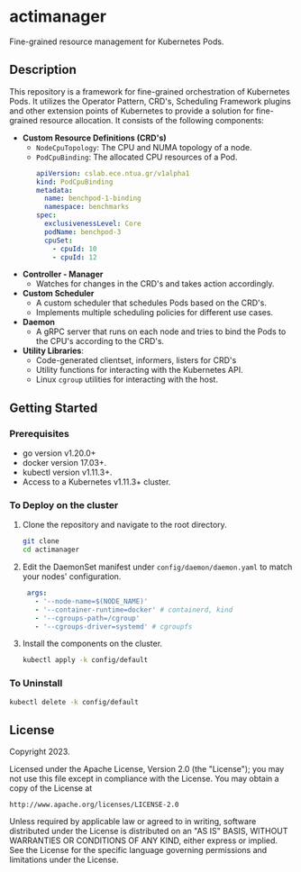 # actimanager

Fine-grained resource management for Kubernetes Pods.

## Description

This repository is a framework for fine-grained orchestration of Kubernetes Pods. It utilizes the Operator Pattern, CRD's, Scheduling Framework plugins and other extension points of Kubernetes to provide a solution for fine-grained resource allocation. It consists of the following components:

- **Custom Resource Definitions (CRD's)**
    - `NodeCpuTopology`: The CPU and NUMA topology of a node.
    - `PodCpuBinding`: The allocated CPU resources of a Pod.
      ```yaml
      apiVersion: cslab.ece.ntua.gr/v1alpha1
      kind: PodCpuBinding
      metadata:
        name: benchpod-1-binding
        namespace: benchmarks
      spec:
        exclusivenessLevel: Core
        podName: benchpod-3
        cpuSet:
          - cpuId: 10
          - cpuId: 12
      ```
- **Controller - Manager**
    - Watches for changes in the CRD's and takes action accordingly.
- **Custom Scheduler**
  - A custom scheduler that schedules Pods based on the CRD's.
  - Implements multiple scheduling policies for different use cases.
- **Daemon**
    - A gRPC server that runs on each node and tries to bind the Pods to the CPU's according to the CRD's.
- **Utility Libraries**:
    - Code-generated clientset, informers, listers for CRD's
    - Utility functions for interacting with the Kubernetes API.
    - Linux `cgroup` utilities for interacting with the host.


## Getting Started

### Prerequisites
- go version v1.20.0+
- docker version 17.03+.
- kubectl version v1.11.3+.
- Access to a Kubernetes v1.11.3+ cluster.

### To Deploy on the cluster

1. Clone the repository and navigate to the root directory.

    ```sh
    git clone
    cd actimanager
    ```
2. Edit the DaemonSet manifest under `config/daemon/daemon.yaml` to match your nodes' configuration.
    
    ```yaml
     args:
       - '--node-name=$(NODE_NAME)'
       - '--container-runtime=docker' # containerd, kind
       - '--cgroups-path=/cgroup'
       - '--cgroups-driver=systemd' # cgroupfs
    ```
3. Install the components on the cluster.

    ```sh
    kubectl apply -k config/default
    ```

### To Uninstall

```sh
kubectl delete -k config/default
```

## License

Copyright 2023.

Licensed under the Apache License, Version 2.0 (the "License");
you may not use this file except in compliance with the License.
You may obtain a copy of the License at

    http://www.apache.org/licenses/LICENSE-2.0

Unless required by applicable law or agreed to in writing, software
distributed under the License is distributed on an "AS IS" BASIS,
WITHOUT WARRANTIES OR CONDITIONS OF ANY KIND, either express or implied.
See the License for the specific language governing permissions and
limitations under the License.


